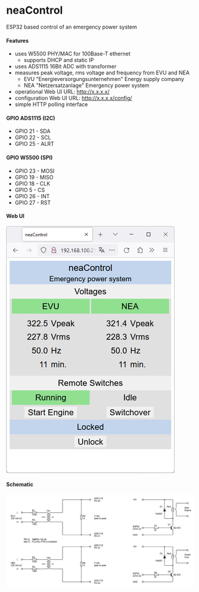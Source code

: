 # neaControl
ESP32 based control of an emergency power system
#### Features
* uses W5500 PHY/MAC for 100Base-T ethernet
  * supports DHCP and static IP
* uses ADS1115 16Bit ADC with transformer
* measures peak voltage, rms voltage and frequency from EVU and NEA
  * EVU "Energieversorgungsunternehmen" Energy supply company
  * NEA "Netzersatzanlage" Emergency power system
* operational Web UI URL: http://x.x.x.x/
* configuration Web UI URL: http://x.x.x.x/config/
* simple HTTP polling interface
#### GPIO ADS1115 (I2C)
* GPIO 21 - SDA
* GPIO 22 - SCL
* GPIO 25 - ALRT
#### GPIO W5500 (SPI)
* GPIO 23 - MOSI
* GPIO 19 - MISO
* GPIO 18 - CLK
* GPIO  5 - CS
* GPIO 26 - INT
* GPIO 27 - RST
#### Web UI
![IMAGE ALT TEXT HERE](documentation/webUI.png)
#### Schematic
![IMAGE ALT TEXT HERE](documentation/neaControl.png)
